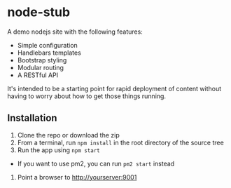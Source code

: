 # node-stub

A demo nodejs site with the following features:

* Simple configuration
* Handlebars templates
* Bootstrap styling
* Modular routing
* A RESTful API

It's intended to be a starting point for rapid deployment
of content without having to worry about how to get those
things running.

## Installation

1. Clone the repo or download the zip
1. From a terminal, run `npm install` in the root directory of the source tree
1. Run the app using `npm start`
  - If you want to use pm2, you can run `pm2 start` instead
1. Point a browser to <http://yourserver:9001>